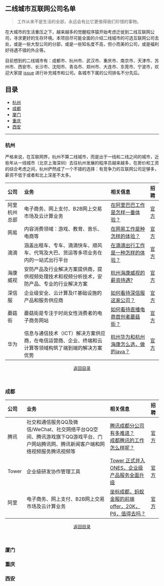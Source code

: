 ## 二线城市互联网公司名单

> 工作从来不是生活的全部，永远会有比它更值得我们珍惜的事物。

在大城市的生活重压之下，越来越多的觉醒程序猿开始考虑迁徙到二线互联网公司，寻求更好的生存环境。本项目尽可能全面的介绍二线城市的可选互联网公司去处，或是一些大型公司的分部，或是一些知名度不高，但小而美的公司，或是福利好待遇不错的外企等。

目前想到的二线城市有：成都市、杭州市、武汉市、重庆市、南京市、天津市、苏州市、西安市、长沙市、沈阳市、青岛市、郑州市、大连市、东莞市、宁波市，欢迎大家提 [issue](https://github.com/Dikea/awesome-company/issues) 进行补充城市和公司。各城市下属的公司排名不分先后。

## 目录

* [杭州](#杭州)
* [成都](#成都)
* [厦门](#厦门)
* [重庆](#重庆)
* [西安](#西安)

---

###  杭州

严格来说，在互联网界，杭州不算二线城市，而是出于一线和二线之间的城市，近些年从一线城市（北京上海深圳）去往杭州发展的程序员越来越多，在房价和工资的综合考虑之间，杭州俨然成了一个不错的选择：有竞争力的互联网公司足够多，薪资不低于或者和北上深差不太多。

| 公司         | 业务                                                         | 相关信息                                                     | 招聘                                                         |
| :----------- | :----------------------------------------------------------- | :----------------------------------------------------------- | :----------------------------------------------------------- |
| 阿里杭州总部 | 电子商务、网上支付、B2B网上交易市场及云计算业务              | [在阿里巴巴工作是怎样一番体验？](https://www.zhihu.com/question/22394450/answer/1404237834) | [官方](https://talent.alibaba.com/)                          |
| 网易         | 内容消费领域：游戏、教育、音乐、电商等                       | [在网易工作是种怎样的体验？](https://www.zhihu.com/question/24781178/answer/285370525) | [官方](https://hr.163.com/)                                  |
| 滴滴         | 涵盖出租车、专车、滴滴快车、顺风车、代驾及大巴、货运等多项业务在内的一站式出行平台 | [在滴滴出行工作是一种怎样的体验？](https://www.zhihu.com/question/28692674/answer/151808069) | [官方](https://talent.didiglobal.com/)                       |
| 海康威视     | 安防产品及行业解决方案提供商，提供视频处理技术和视频分析技术，安防产品、专业的行业解决方案 | [杭州海康威视的薪资待遇?](https://www.zhihu.com/question/31379626/answer/765344046) | [官方](https://talent.hikvision.com/home/index)              |
| 深信服       | 企业级安全、云计算及IT基础设施的产品和服务供应商             | [如何看待深信服这家公司？](https://www.zhihu.com/question/59546297/answer/390598596) | [官方](https://hr.sangfor.com/)                              |
| 蘑菇街       | 蘑菇街是专注于时尚女性消费者的电子商务网站                   | [如何看待直播电商首创者蘑菇街？](https://www.zhihu.com/question/419146468/answer/1806149169) | [官方](https://job.mogu.com/#/?_k=c6cl2n)                    |
| 华为         | 信息与通信技术（ICT）解决方案供应商，在电信运营商、企业、终端和云计算等领域构筑了端到端的解决方案优势 | [杭州华为和杭州海康怎么选，做的java？](https://www.zhihu.com/question/298426304/answer/510325209) | [官方](https://career.huawei.com/reccampportal/portal5/index.html) |

<p align="center"><a href="#目录">返回目录</a></p><br>

### 成都

| 公司  | 业务                                                         | 相关信息                                                     | 招聘                                                |
| :---- | :----------------------------------------------------------- | :----------------------------------------------------------- | :-------------------------------------------------- |
| 腾讯  | 社交和通信服务QQ及微信/WeChat、社交网络平台QQ空间、腾讯游戏旗下QQ游戏平台、门户网站腾讯网、腾讯新闻客户端和网络视频服务腾讯视频等 | [腾讯成都分公司有多难进？](https://www.zhihu.com/question/55771687/answer/1666497910)<br />[成都腾讯的工作怎么样呢？](成都腾讯的工作怎么样呢？) | [官方](https://careers.tencent.com/en-us/home.html) |
| Tower | 企业级研发协作管理工具                                       | [Tower 正式并入 ONES，企业级产品服务全面升级](https://zhuanlan.zhihu.com/p/355496409) | [官方](https://tower.im/jobs)                       |
| 阿里  | 电子商务、网上支付、B2B网上交易市场及云计算业务              | [坐标成都，蚂蚁金服的前端offer，20K，P6，值得去吗？](https://www.zhihu.com/question/307040994/answer/838298769) | [官方](https://talent.alibaba.com/)                 |

<p align="center"><a href="#目录">返回目录</a></p><br>

### 厦门



### 重庆



### 西安







